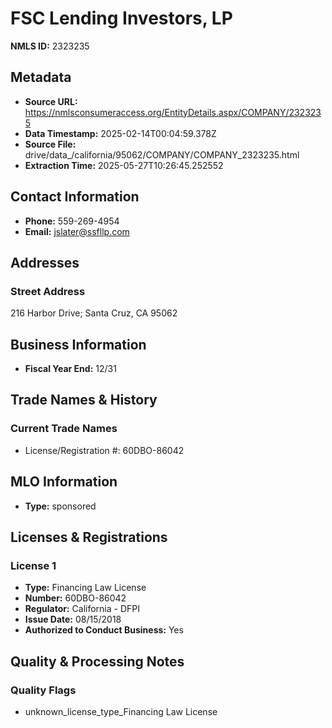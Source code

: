 # FSC Lending Investors, LP

**NMLS ID:** 2323235

## Metadata
- **Source URL:** https://nmlsconsumeraccess.org/EntityDetails.aspx/COMPANY/2323235
- **Data Timestamp:** 2025-02-14T00:04:59.378Z
- **Source File:** drive/data_/california/95062/COMPANY/COMPANY_2323235.html
- **Extraction Time:** 2025-05-27T10:26:45.252552

## Contact Information
- **Phone:** 559-269-4954
- **Email:** jslater@ssfllp.com

## Addresses
### Street Address
216 Harbor Drive; Santa Cruz, CA 95062

## Business Information
- **Fiscal Year End:** 12/31

## Trade Names & History
### Current Trade Names
- License/Registration #: 60DBO-86042

## MLO Information
- **Type:** sponsored

## Licenses & Registrations

### License 1
- **Type:** Financing Law License
- **Number:** 60DBO-86042
- **Regulator:** California - DFPI
- **Issue Date:** 08/15/2018
- **Authorized to Conduct Business:** Yes

## Quality & Processing Notes
### Quality Flags
- unknown_license_type_Financing Law License
